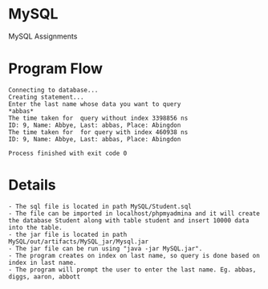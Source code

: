 # MySQL
MySQL Assignments

# Program Flow
    Connecting to database...
    Creating statement...
    Enter the last name whose data you want to query
    *abbas*
    The time taken for  query without index 3398856 ns
    ID: 9, Name: Abbye, Last: abbas, Place: Abingdon
    The time taken for  for query with index 460938 ns
    ID: 9, Name: Abbye, Last: abbas, Place: Abingdon

    Process finished with exit code 0
    
 # Details
    - The sql file is located in path MySQL/Student.sql
    - The file can be imported in localhost/phpmyadmina and it will create the database Student along with table student and insert 10000 data into the table.
    - the jar file is located in path MySQL/out/artifacts/MySQL_jar/Mysql.jar
    - The jar file can be run using "java -jar MySQL.jar".
    - The program creates on index on last name, so query is done based on index in last name.
    - The program will prompt the user to enter the last name. Eg. abbas, diggs, aaron, abbott
